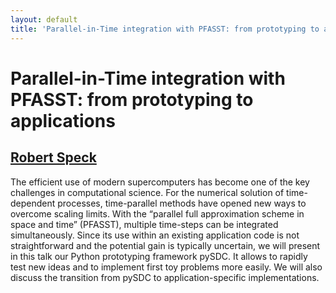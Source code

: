 ```yaml
---
layout: default
title: 'Parallel-in-Time integration with PFASST: from prototyping to applications'
---
```


# Parallel-in-Time integration with PFASST: from prototyping to applications

## [Robert Speck](../../speaker/EVHLBT/)

The efficient use of modern supercomputers has become one of the key challenges in computational science. For the numerical solution of time-dependent processes, time-parallel methods have opened new ways to overcome scaling limits. With the “parallel full approximation scheme in space and time” (PFASST), multiple time-steps can be integrated simultaneously. Since its use within an existing application code is not straightforward and the potential gain is typically uncertain, we will present in this talk our Python prototyping framework pySDC. It allows to rapidly test new ideas and to implement first toy problems more easily. We will also discuss the transition from pySDC to application-specific implementations.